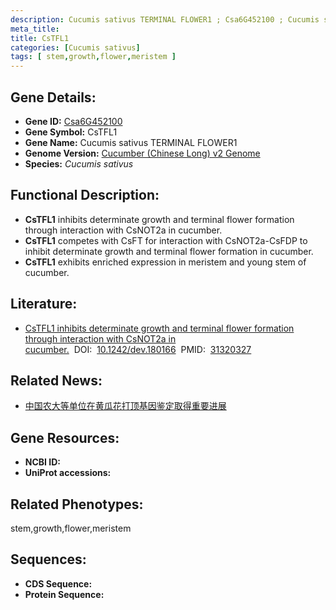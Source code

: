 ```yaml
---
description: Cucumis sativus TERMINAL FLOWER1 ; Csa6G452100 ; Cucumis sativus
meta_title:
title: CsTFL1
categories: [Cucumis sativus]
tags: [ stem,growth,flower,meristem ]
---
```


## Gene Details:
- **Gene ID:**	[Csa6G452100]()
- **Gene Symbol:** CsTFL1
- **Gene Name:** Cucumis sativus TERMINAL FLOWER1
- **Genome Version:** [Cucumber (Chinese Long) v2 Genome]()
- **Species:** *Cucumis sativus*

## Functional Description:
   - **CsTFL1** inhibits determinate growth and terminal flower formation through interaction with CsNOT2a in cucumber.
   - **CsTFL1** competes with CsFT for interaction with CsNOT2a-CsFDP to inhibit determinate growth and terminal flower formation in cucumber.
   - **CsTFL1** exhibits enriched expression in meristem and young stem of cucumber.

## Literature:
   - [CsTFL1 inhibits determinate growth and terminal flower formation through interaction with CsNOT2a in cucumber.]( https://journals.biologists.com/dev/article/146/14/dev180166/48987/CsTFL1-inhibits-determinate-growth-and-terminal)&nbsp;&nbsp;DOI:&nbsp;&nbsp;[10.1242/dev.180166](https://journals.biologists.com/dev/article/146/14/dev180166/48987/CsTFL1-inhibits-determinate-growth-and-terminal)&nbsp;&nbsp;PMID:&nbsp;&nbsp;[31320327](https://pubmed.ncbi.nlm.nih.gov/31320327/)

## Related News:
   - [中国农大等单位在黄瓜花打顶基因鉴定取得重要进展](https://mp.weixin.qq.com/s?__biz=MzIyOTY2NDYyNQ==&mid=2247492524&idx=2&sn=3ecc40b815b4dc7b4a1ca2b2da9670ad&chksm=e8bd91b2dfca18a4e5c294a149a6e461ccc0c5e306eec7941b750c940c234e6d25a127846c9b&scene=27#wechat_redirect)

## Gene Resources:
- **NCBI ID:** [](https://www.ncbi.nlm.nih.gov/gene/?term=)
- **UniProt accessions:** [](https://www.uniprot.org/uniprotkb//entry)

## Related Phenotypes:
stem,growth,flower,meristem

## Sequences:
- **CDS Sequence:**
- **Protein Sequence:**
